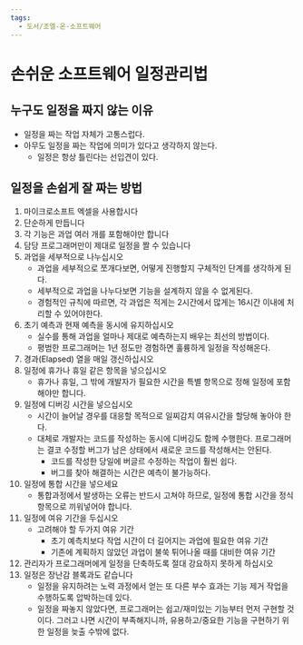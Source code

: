 ```yaml
---
tags:
  - 도서/조엘-온-소프트웨어
---
```


# 손쉬운 소프트웨어 일정관리법

## 누구도 일정을 짜지 않는 이유

- 일정을 짜는 작업 자체가 고통스럽다.
- 아무도 일정을 짜는 작업에 의미가 있다고 생각하지 않는다.
  - 일정은 항상 틀린다는 선입견이 있다.

## 일정을 손쉽게 잘 짜는 방법

1. 마이크로소프트 엑셀을 사용합시다
2. 단순하게 만듭니다
3. 각 기능은 과업 여러 개를 포함해야만 합니다
4. 담당 프로그래머만이 제대로 일정을 짤 수 있습니다
5. 과업을 세부적으로 나누십시오
   - 과업을 세부적으로 쪼개다보면, 어떻게 진행할지 구체적인 단계를 생각하게 된다.
   - 세부적으로 과업을 나누다보면 기능을 설계하지 않을 수 없게된다.
   - 경험적인 규칙에 따르면, 각 과업은 적게는 2시간에서 많게는 16시간 이내에 처리할 수 있어야한다.
6. 초기 예측과 현재 예측을 동시에 유지하십시오
   - 실수를 통해 과업을 얼마나 제대로 예측하는지 배우는 최선의 방법이다.
   - 평범한 프로그래머는 1년 정도만 경험하면 훌륭하게 일정을 작성해온다.
7. 경과(Elapsed) 열을 매일 갱신하십시오
8. 일정에 휴가나 휴일 같은 항목을 넣으십시오
   - 휴가나 휴일, 그 밖에 개발자가 필요한 시간을 특별 항목으로 정해 일정에 포함해야만 합니다.
9. 일정에 디버깅 시간을 넣으십시오
   - 시간이 늘어날 경우를 대응할 목적으로 일찌감치 여유시간을 할당해 놓아야 한다.
   - 대체로 개발자는 코드를 작성하는 동시에 디버깅도 함께 수행한다. 프로그래머는 결코 수정할 버그가 남은 상태에서 새로운 코드를 작성해서는 안된다.
     - 코드를 작성한 당일에 버글르 수정하는 작업이 훨씬 쉽다.
     - 버그를 찾아 해결하는 시간은 예측이 불가능하다.
10. 일정에 통합 시간을 넣으세요
    - 통합과정에서 발생하는 오류는 반드시 고쳐야 하므로, 일정에 통합 시간을 정식 항목으로 끼워넣어야 합니다.
11. 일정에 여유 기간을 두십시오
    - 고려해야 할 두가지 여유 기간
      - 초기 예측치보다 작업 시간이 더 길어지는 과업에 필요한 여유 기간
      - 기존에 계획하지 않았던 과업이 불쑥 튀어나올 때를 대비한 여유 기간
12. 관리자가 프로그래머에게 일정을 단축하도록 절대 강요하지 못하게 하십시오
13. 일정은 장난감 블록과도 같습니다
    - 일정을 유지하려는 노력 과정에서 얻는 또 다른 부수 효과는 기능 제거 작업을 수행하도록 압박하는데 있다.
    - 일정을 짜놓지 않았다면, 프로그래머는 쉽고/재미있는 기능부터 먼저 구현할 것이다. 그러고 나면 시간이 부족해지니까, 유용하고/중요한 기능을 구현하기 위한 일정을 늦출 수밖에 없다.
